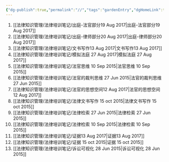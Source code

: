 ```yaml
---
{"dg-publish":true,"permalink":"//","tags":"gardenEntry","dgHomeLink":true,"dgPassFrontmatter":false}
---
```



1. [[法律知识管理/法律培训笔记/出庭-法官部分19 Aug 2017|出庭-法官部分19 Aug 2017]]
2. [[法律知识管理/法律培训笔记/出庭-律师部分20 Aug 2017|出庭-律师部分20 Aug 2017]]
3. [[法律知识管理/法律培训笔记/文书写作13 Aug 2017|文书写作13 Aug 2017]]
4. [[法律知识管理/法律培训笔记/模拟法庭 27 Aug 2017|模拟法庭 27 Aug 2017]]
5. [[法律知识管理/法律培训笔记/法官思维 10 Sep 2015|法官思维 10 Sep 2015]]
6. [[法律知识管理/法律培训笔记/法官的裁判思维 27 Jun 2015|法官的裁判思维 27 Jun 2015]]
7. [[法律知识管理/法律培训笔记/法官的思想空间12 Aug 2017|法官的思想空间12 Aug 2017]]
8. [[法律知识管理/法律培训笔记/法律文书写作 15 oct 2015|法律文书写作 15 oct 2015]]
9. [[法律知识管理/法律培训笔记/法律检索 27 Jun 2015|法律检索 27 Jun 2015]]
10. [[法律知识管理/法律培训笔记/法律检索 10 Sep 2015|法律检索 10 Sep 2015]]
11. [[法律知识管理/法律培训笔记/证据13 Aug 2017|证据13 Aug 2017]]
12. [[法律知识管理/法律培训笔记/证据 15 oct 2015|证据 15 oct 2015]]
13. [[法律知识管理/法律培训笔记/诉讼可视化 28 Jun 2015|诉讼可视化 28 Jun 2015]]
